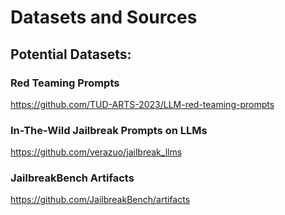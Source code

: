 # Datasets and Sources

## Potential Datasets:

### Red Teaming Prompts
https://github.com/TUD-ARTS-2023/LLM-red-teaming-prompts

### In-The-Wild Jailbreak Prompts on LLMs
https://github.com/verazuo/jailbreak_llms

### JailbreakBench Artifacts
https://github.com/JailbreakBench/artifacts
